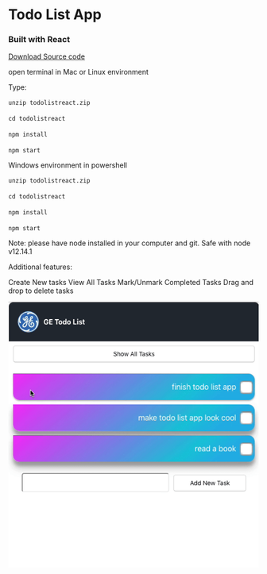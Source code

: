 # Todo List App
### Built with React

[Download Source code](https://github.com/nbkm8y5/todolistreact/archive/v0.1.0-alpha.zip)

open terminal in Mac or Linux environment

Type:

```
unzip todolistreact.zip

cd todolistreact

npm install

npm start
```

Windows environment in powershell

```
unzip todolistreact.zip

cd todolistreact

npm install

npm start
```

Note: please have node installed in your computer and git. Safe with node v12.14.1

Additional features:

Create New tasks
View All Tasks
Mark/Unmark Completed Tasks
Drag and drop to delete tasks

![](delete-file.gif)
